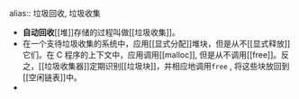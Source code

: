 alias:: 垃圾回收, 垃圾收集

- **自动回收**[[堆]]存储的过程叫做[[垃圾收集]]。
- 在一个支待垃圾收集的系统中，应用[[显式分配]]堆块，但是从不[[显式释放]]它们。在 C 程序的上下文中，应用调用[[malloc]], 但是从不调用[[free]]。反之，[[垃圾收集器]]定期识别[[垃圾块]]，并相应地调用`free` , 将这些块放回到[[空闲链表]]中。
-